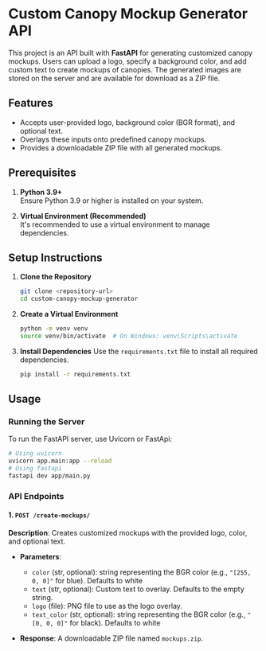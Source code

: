 # Custom Canopy Mockup Generator API

This project is an API built with **FastAPI** for generating customized canopy mockups. Users can upload a logo, specify a background color, and add custom text to create mockups of canopies. The generated images are stored on the server and are available for download as a ZIP file.

## Features

- Accepts user-provided logo, background color (BGR format), and optional text.
- Overlays these inputs onto predefined canopy mockups.
- Provides a downloadable ZIP file with all generated mockups.

## Prerequisites

1. **Python 3.9+**  
   Ensure Python 3.9 or higher is installed on your system.

2. **Virtual Environment (Recommended)**  
   It's recommended to use a virtual environment to manage dependencies.

## Setup Instructions

1. **Clone the Repository**

   ```bash
   git clone <repository-url>
   cd custom-canopy-mockup-generator
   ```

2. **Create a Virtual Environment**

   ```bash
   python -m venv venv
   source venv/bin/activate  # On Windows: venv\Scripts\activate
   ```

3. **Install Dependencies** Use the `requirements.txt` file to install all required dependencies.

   ```bash
   pip install -r requirements.txt
   ```

## Usage

### Running the Server

To run the FastAPI server, use Uvicorn or FastApi:

```bash
# Using uvicorn
uvicorn app.main:app --reload 
# Using fastapi
fastapi dev app/main.py
```

### API Endpoints

#### 1. `POST /create-mockups/`

**Description**: Creates customized mockups with the provided logo, color, and optional text.

- **Parameters**:
  - `color` (str, optional): string representing the BGR color (e.g., `"[255, 0, 0]"` for blue). Defaults to white
  - `text` (str, optional): Custom text to overlay. Defaults to the empty string.
  - `logo` (file): PNG file to use as the logo overlay.
  - `text_color` (str, optional): string representing the BGR color (e.g., `"[0, 0, 0]"` for black). Defaults to white

- **Response**: A downloadable ZIP file named `mockups.zip`.


